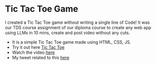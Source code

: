 # Tic Tac Toe Game

I created a Tic Tac Toe game without writing a single line of Code! 
It was our TDS course assignment of our diploma course to create any web app using LLMs in 10 mins, create and post video without any cuts.

- It is a simple Tic Tac Toe game made using HTML, CSS, JS.
- Try it out here [Tic Tac Toe](https://anantluthra.github.io/Tic-Tac-Toe-Game/)
- Watch the video [here](https://www.youtube.com/watch?v=SfqkGsMCBBg&feature=youtu.be)
- My tweet related to this [here](https://x.com/anant_luthra_/status/1840711009343832229)